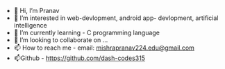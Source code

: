 - 👋 Hi, I’m Pranav 
- 👀 I’m interested in  web-devlopment, android app- devlopment, artificial intelligence
- 🌱 I’m currently learning - C programming language
- 💞️ I’m looking to collaborate on ...
- 📫 How to reach me - email: mishrapranav224.edu@gmail.com
- 📫Github - https://github.com/dash-codes315


